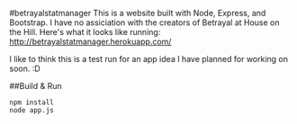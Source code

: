 #betrayalstatmanager
This is a website built with Node, Express, and Bootstrap. I have no assiciation with the creators of Betrayal at House on the Hill.
Here's what it looks like running: http://betrayalstatmanager.herokuapp.com/

I like to think this is a test run for an app idea I have planned for working on soon. :D

##Build & Run
```
npm install
node app.js
```


